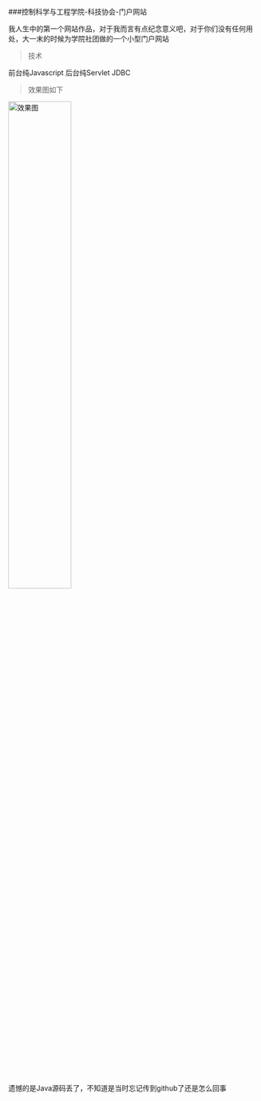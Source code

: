 ###控制科学与工程学院-科技协会-门户网站

我人生中的第一个网站作品，对于我而言有点纪念意义吧，对于你们没有任何用处，大一末的时候为学院社团做的一个小型门户网站

> 技术

前台纯Javascript 后台纯Servlet JDBC 

> 效果图如下

<img src="https://github.com/yogyue/hebut-cse-science-institute/blob/master/%E7%A4%BE%E5%9B%A2%E7%BD%91%E7%AB%99.png" width = "50%" alt="效果图" align=center />

遗憾的是Java源码丢了，不知道是当时忘记传到github了还是怎么回事
